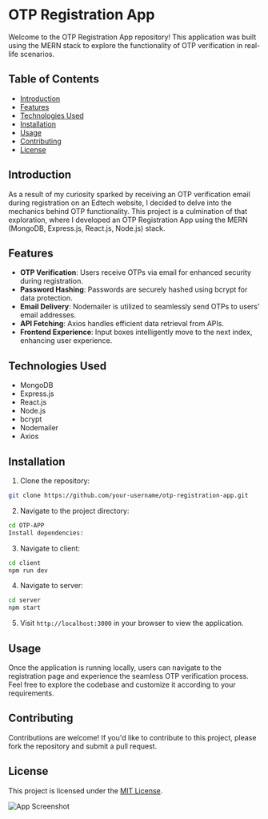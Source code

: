 # OTP Registration App

Welcome to the OTP Registration App repository! This application was built using the MERN stack to explore the functionality of OTP verification in real-life scenarios.

## Table of Contents

- [Introduction](#introduction)
- [Features](#features)
- [Technologies Used](#technologies-used)
- [Installation](#installation)
- [Usage](#usage)
- [Contributing](#contributing)
- [License](#license)

## Introduction

As a result of my curiosity sparked by receiving an OTP verification email during registration on an Edtech website, I decided to delve into the mechanics behind OTP functionality. This project is a culmination of that exploration, where I developed an OTP Registration App using the MERN (MongoDB, Express.js, React.js, Node.js) stack.

## Features

- **OTP Verification**: Users receive OTPs via email for enhanced security during registration.
- **Password Hashing**: Passwords are securely hashed using bcrypt for data protection.
- **Email Delivery**: Nodemailer is utilized to seamlessly send OTPs to users' email addresses.
- **API Fetching**: Axios handles efficient data retrieval from APIs.
- **Frontend Experience**: Input boxes intelligently move to the next index, enhancing user experience.

## Technologies Used

- MongoDB
- Express.js
- React.js
- Node.js
- bcrypt
- Nodemailer
- Axios



## Installation

1. Clone the repository:

```bash
git clone https://github.com/your-username/otp-registration-app.git
```


2. Navigate to the project directory:

```bash
cd OTP-APP
Install dependencies:
```

3. Navigate to client:

```bash
cd client
npm run dev
```
4. Navigate to server:

```bash
cd server
npm start
```



5. Visit `http://localhost:3000` in your browser to view the application.

## Usage

Once the application is running locally, users can navigate to the registration page and experience the seamless OTP verification process. Feel free to explore the codebase and customize it according to your requirements.

## Contributing

Contributions are welcome! If you'd like to contribute to this project, please fork the repository and submit a pull request.

## License

This project is licensed under the [MIT License](LICENSE).



![App Screenshot]('./otp.png')

